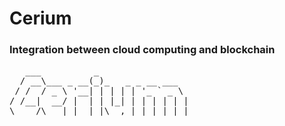 # Cerium
### Integration between cloud computing and blockchain

<pre>
   ___          _                 
  / __\___ _ __(_)_   _ _ __ ___  
 / /  / _ \ '__| | | | | '_ ` _ \
/ /__|  __/ |  | | |_| | | | | | |
\____/\___|_|  |_|\__,_|_| |_| |_|
</pre>
